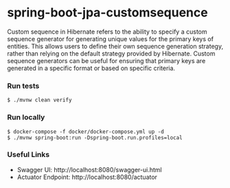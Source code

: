 # spring-boot-jpa-customsequence

Custom sequence in Hibernate refers to the ability to specify a custom sequence generator for generating unique values for the primary keys of entities. This allows users to define their own sequence generation strategy, rather than relying on the default strategy provided by Hibernate. Custom sequence generators can be useful for ensuring that primary keys are generated in a specific format or based on specific criteria.

### Run tests
`$ ./mvnw clean verify`

### Run locally
```shell
$ docker-compose -f docker/docker-compose.yml up -d
$ ./mvnw spring-boot:run -Dspring-boot.run.profiles=local
```


### Useful Links
* Swagger UI: http://localhost:8080/swagger-ui.html
* Actuator Endpoint: http://localhost:8080/actuator

